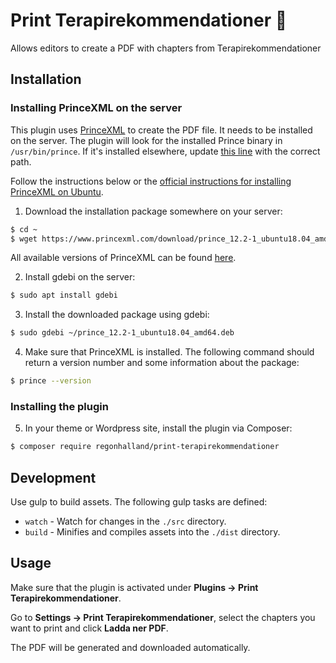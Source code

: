 # Print Terapirekommendationer 📖
Allows editors to create a PDF with chapters from Terapirekommendationer 

## Installation

### Installing PrinceXML on the server

This plugin uses [PrinceXML](https://www.princexml.com/) to create the PDF file. It needs to be installed on the server. The plugin will look for the installed Prince binary in `/usr/bin/prince`. If it's installed elsewhere, update [this line](https://github.com/RegionHalland/print-terapirekommendationer/blob/master/App.php#L12) with the correct path.

Follow the instructions below or the [official instructions for installing PrinceXML on Ubuntu](https://www.princexml.com/doc-install/#install-debian).

1. Download the installation package somewhere on your server:
```sh
$ cd ~
$ wget https://www.princexml.com/download/prince_12.2-1_ubuntu18.04_amd64.deb
```
All available versions of PrinceXML can be found [here](https://www.princexml.com/download/).

2. Install gdebi on the server:
```sh
$ sudo apt install gdebi
```

3. Install the downloaded package using gdebi:
```sh
$ sudo gdebi ~/prince_12.2-1_ubuntu18.04_amd64.deb
```

4. Make sure that PrinceXML is installed. The following command should return a version number and some information about the package:
```sh
$ prince --version
```

### Installing the plugin

5. In your theme or Wordpress site, install the plugin via Composer:
```sh
$ composer require regonhalland/print-terapirekommendationer
```

## Development

Use gulp to build assets. The following gulp tasks are defined:

* `watch` - Watch for changes in the `./src` directory.
* `build` - Minifies and compiles assets into the `./dist` directory.

## Usage

Make sure that the plugin is activated under **Plugins → Print Terapirekommendationer**. 

Go to **Settings → Print Terapirekommendationer**, select the chapters you want to print and click **Ladda ner PDF**. 

The PDF will be generated and downloaded automatically.